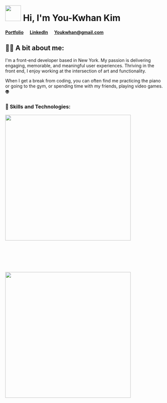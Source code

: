 # <img src="https://raw.githubusercontent.com/MartinHeinz/MartinHeinz/master/wave.gif" width="50" height="50"/> Hi, I'm You-Kwhan Kim

#### <a href="https://youkwhankim.netlify.app/" target="_blank">Portfolio</a>&nbsp;&nbsp;&nbsp;&nbsp;&nbsp;&nbsp;<a href="https://www.linkedin.com/in/Youkwhan/" target="_blank">LinkedIn</a>&nbsp;&nbsp;&nbsp;&nbsp;&nbsp;&nbsp;<a href="mailto: Youkwhan@gmail.com" target="_blank">Youkwhan@gmail.com</a>

## 🙋‍♂️ A bit about me:
I'm a front-end developer based in New York. My passion is delivering engaging, memorable, and meaningful user experiences. Thriving in the front end, I enjoy working at the intersection of art and functionality.

When I get a break from coding, you can often find me practicing the piano or going to the gym, or spending time with my friends, playing video games. 👽 

### 🚀 Skills and Technologies:
<img align="center" width="400" style="margin-bottom: 100px" src="https://skills.thijs.gg/icons?i=js,html,css,react,py,r&theme=dark">
<img align="center" width="400" src="https://skills.thijs.gg/icons?i=firebase,git,github,figma,vite,netlify&&theme=dark">
